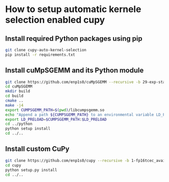 # How to setup automatic kernele selection enabled cupy

## Install required Python packages using pip
```bash
git clone cupy-auto-kernel-selection
pip install -r requirements.txt
```

## Install cuMpSGEMM and its Python module
```bash
git clone https://github.com/enp1s0/cuMpSGEMM --recursive -b 29-exp-stats
cd cuMpSGEMM
mkdir build
cd build
cmake ..
make -j4
export CUMPSGEMM_PATH=$(pwd)/libcumpsgemm.so
echo "Append a path ${CUMPSGEMM_PATH} to an environmental variable LD_PRELOAD"
export LD_PRELOAD=$CUMPSGEMM_PATH:$LD_PRELOAD
cd ../python
python setup install
cd ../..
```

## Install custom CuPy
```bash
git clone https://github.com/enp1s0/cupy --recursive -b 1-fp16tcec_available
cd cupy
python setup.py install
cd ../..
```
